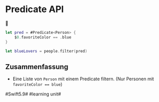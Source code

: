 # Predicate API
🔎

```swift
let pred = #Predicate<Person> {
    $0.favoriteColor == .blue
}

let blueLovers = people.filter(pred)
```

## Zusammenfassung
- Eine Liste von `Person` mit einem Predicate filtern. (Nur Personen mit `favoriteColor == blue`)

#Swift5.9# #learning unit#